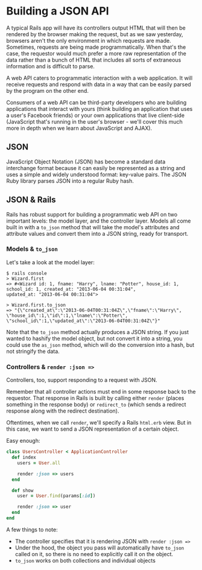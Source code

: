 # Building a JSON API

A typical Rails app will have its controllers output HTML that will then
be rendered by the browser making the request, but as we saw yesterday,
browsers aren't the only environment in which requests are made.
Sometimes, requests are being made programmatically. When that's the
case, the requestor would much prefer a more raw representation of the
data rather than a bunch of HTML that includes all sorts of extraneous
information and is difficult to parse.

A web API caters to programmatic interaction with a web application. It
will receive requests and respond with data in a way that can be easily
parsed by the program on the other end.

Consumers of a web API can be third-party developers who are building
applications that interact with yours (think building an application
that uses a user's Facebook friends) or your own applications that live
client-side (JavaScript that's running in the user's browser - we'll
cover this much more in depth when we learn about JavaScript and AJAX).

## JSON

JavaScript Object Notation (JSON) has become a standard data interchange
format because it can easily be represented as a string and uses a
simple and widely understood format: key-value pairs. The JSON Ruby
library parses JSON into a regular Ruby hash.

## JSON & Rails

Rails has robust support for building a programmatic web API on two
important levels: the model layer, and the controller layer. Models all
come built in with a `to_json` method that will take the model's
attributes and attribute values and convert them into a JSON string,
ready for transport.

### Models & `to_json`

Let's take a look at the model layer:

```
$ rails console
> Wizard.first
=> #<Wizard id: 1, fname: "Harry", lname: "Potter", house_id: 1,
school_id: 1, created_at: "2013-06-04 00:31:04",
updated_at: "2013-06-04 00:31:04">

> Wizard.first.to_json
=> "{\"created_at\":\"2013-06-04T00:31:04Z\",\"fname\":\"Harry\",
\"house_id\":1,\"id\":1,\"lname\":\"Potter\",
\"school_id\":1,\"updated_at\":\"2013-06-04T00:31:04Z\"}"
```

Note that the `to_json` method actually produces a JSON string. If you
just wanted to hashify the model object, but not convert it into a
string, you could use the `as_json` method, which will do the conversion
into a hash, but not stringify the data.

### Controllers & `render :json =>`

Controllers, too, support responding to a request with JSON.

Remember that all controller actions must end in some response back to
the requestor. That response in Rails is built by calling either
`render` (places something in the response body) or `redirect_to` (which
sends a redirect response along with the redirect destination).

Oftentimes, when we call `render`, we'll specify a Rails `html.erb`
view. But in this case, we want to send a JSON representation of a
certain object.

Easy enough:

```ruby
class UsersController < ApplicationController
  def index
    users = User.all

    render :json => users
  end

  def show
    user = User.find(params[:id])

    render :json => user
  end
end
```

A few things to note:

* The controller specifies that it is rendering JSON with `render :json
=>`
* Under the hood, the object you pass will automatically have
`to_json` called on it, so there is no need to explicitly call it on
the object.
* `to_json` works on both collections and individual objects
